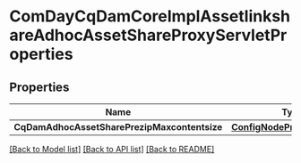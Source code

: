 # ComDayCqDamCoreImplAssetlinkshareAdhocAssetShareProxyServletProperties

## Properties
Name | Type | Description | Notes
------------ | ------------- | ------------- | -------------
**CqDamAdhocAssetSharePrezipMaxcontentsize** | [**ConfigNodePropertyInteger**](configNodePropertyInteger.md) |  | [optional] 

[[Back to Model list]](../README.md#documentation-for-models) [[Back to API list]](../README.md#documentation-for-api-endpoints) [[Back to README]](../README.md)


